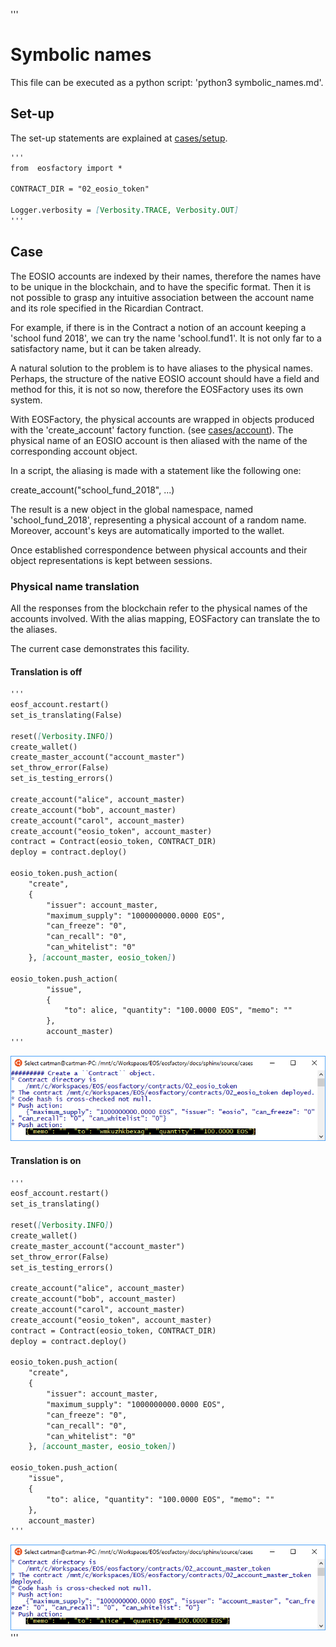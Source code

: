 '''
# Symbolic names

This file can be executed as a python script: 'python3 symbolic_names.md'.

## Set-up

The set-up statements are explained at <a href="setup.html">cases/setup</a>.

```md
'''
from  eosfactory import *

CONTRACT_DIR = "02_eosio_token"

Logger.verbosity = [Verbosity.TRACE, Verbosity.OUT]
'''
```

## Case

The EOSIO accounts are indexed by their names, therefore the names have to be 
unique in the blockchain, and to have the specific format. Then it is not 
possible to grasp any intuitive association between the account name and its 
role specified in the Ricardian Contract. 

For example, if there is in the Contract a notion of an account keeping a 
'school fund 2018', we can try the name 'school.fund1'. It is not only far to
a satisfactory name, but it can be taken already.

A natural solution to the problem is to have aliases to the physical names. 
Perhaps, the structure of the native EOSIO account should have a field and 
method for this, it is not so now, therefore the EOSFactory uses its own system.

With EOSFactory, the physical accounts are wrapped in objects produced with the
'create_account' factory function. (see <a href="account.html">cases/account</a>). The physical name 
of an EOSIO account is then aliased with the name of the corresponding account 
object.

In a script, the aliasing is made with a statement like the following one:

create_account("school_fund_2018", ...)

The result is a new object in the global namespace, named 'school_fund_2018', 
representing a physical account of a random name. Moreover, account's keys are 
automatically imported to the wallet.

Once established correspondence between physical accounts and their object 
representations is kept between sessions.

### Physical name translation

All the responses from the blockchain refer to the physical names of the 
accounts involved. With the alias mapping, EOSFactory can translate the to the
aliases.

The current case demonstrates this facility.

#### Translation is off

```md
'''
eosf_account.restart()
set_is_translating(False)

reset([Verbosity.INFO]) 
create_wallet()
create_master_account("account_master")
set_throw_error(False)
set_is_testing_errors()

create_account("alice", account_master)
create_account("bob", account_master)
create_account("carol", account_master)
create_account("eosio_token", account_master)
contract = Contract(eosio_token, CONTRACT_DIR)
deploy = contract.deploy()

eosio_token.push_action(
    "create", 
    {
        "issuer": account_master,
        "maximum_supply": "1000000000.0000 EOS",
        "can_freeze": "0",
        "can_recall": "0",
        "can_whitelist": "0"
    }, [account_master, eosio_token])

eosio_token.push_action(
        "issue",
        {
            "to": alice, "quantity": "100.0000 EOS", "memo": ""
        },
        account_master)
'''
```

<img src="symbolic_names_images/symbolic_names_false.png" 
    onerror="this.src='../../../source/cases/symbolic_names_images/symbolic_names_false.png'"   
    width="720px"/>

#### Translation is on

```md
'''
eosf_account.restart()
set_is_translating()

reset([Verbosity.INFO]) 
create_wallet()
create_master_account("account_master")
set_throw_error(False)
set_is_testing_errors()

create_account("alice", account_master)
create_account("bob", account_master)
create_account("carol", account_master)
create_account("eosio_token", account_master)
contract = Contract(eosio_token, CONTRACT_DIR)
deploy = contract.deploy()

eosio_token.push_action(
    "create", 
    {
        "issuer": account_master,
        "maximum_supply": "1000000000.0000 EOS",
        "can_freeze": "0",
        "can_recall": "0",
        "can_whitelist": "0"
    }, [account_master, eosio_token])

eosio_token.push_action(
    "issue",
    {
        "to": alice, "quantity": "100.0000 EOS", "memo": ""
    },
    account_master)
'''
```

<img src="symbolic_names_images/symbolic_names_true.png" 
    onerror="this.src='../../../source/cases/symbolic_names_images/symbolic_names_true.png'"   
    width="720px"/>
'''

